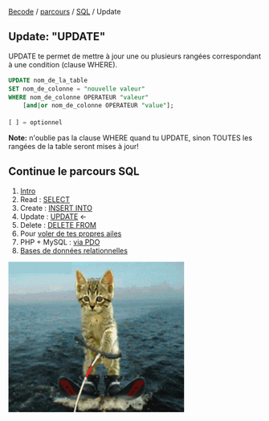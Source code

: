 [Becode](../../../) / [parcours](../../) / [SQL](../) / Update

## Update: "UPDATE"

UPDATE te permet de mettre à jour une ou plusieurs rangées correspondant à une condition (clause WHERE).

```sql
UPDATE nom_de_la_table
SET nom_de_colonne = "nouvelle valeur"
WHERE nom_de_colonne OPERATEUR "valeur"
	[and|or nom_de_colonne OPERATEUR "value"];

[ ] = optionnel

```

**Note:** n'oublie pas la clause WHERE quand tu UPDATE, sinon TOUTES les rangées de la table seront mises à jour!




## Continue le parcours SQL
1. [Intro](./intro.md)     
1. Read : [SELECT](./1.select.md)  
1. Create : [INSERT INTO](./2.insert.md)  
1. Update : [UPDATE](./3.update.md)    ←
1. Delete : [DELETE FROM](./4.delete.md)
1. Pour [voler de tes propres ailes](./5.moveon.md)
1. PHP + MySQL  : [via PDO](./6.pdo.md)
1. [Bases de données relationnelles](./7.relational-db.md)

![](./assets/dancingcat3.gif)
